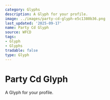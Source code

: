 ```yaml
---
category: Glyphs
description: A Glyph for your profile.
image: ../images/party-cd-glyph-e5c1380b36.png
last_updated: '2025-09-17'
name: Party Cd Glyph
source: WFCD
tags:
- Glyph
- Glyphs
tradable: false
type: Glyph
---
```


# Party Cd Glyph

A Glyph for your profile.

